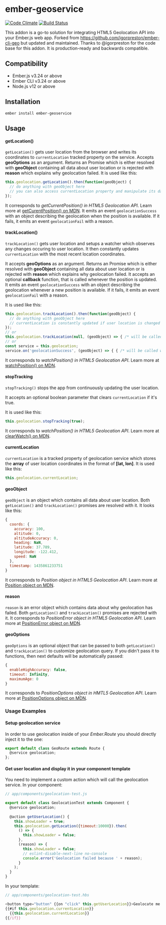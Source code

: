 # ember-geoservice
[![Code Climate](https://codeclimate.com/github/pabloascarza/ember-geoservice/badges/gpa.svg)](https://codeclimate.com/github/pabloascarza/ember-geoservice) [![Build Status](https://travis-ci.org/pabloascarza/ember-geoservice.svg)](https://travis-ci.org/pabloascarza/ember-geoservice)

This addon is a go-to solution for integrating HTML5 Geolocation API into your Ember.js web app. Forked from https://github.com/igorpreston/ember-cli-geo but updated and maintained. Thanks to @igorpreston for the code base for this addon.
It is production-ready and backwards compatible.


Compatibility
------------------------------------------------------------------------------

* Ember.js v3.24 or above
* Ember CLI v3.24 or above
* Node.js v12 or above


Installation
------------------------------------------------------------------------------

```
ember install ember-geoservice
```

## Usage
#### getLocation()
`getLocation()` gets user location from the browser and writes its coordinates to `currentLocation` tracked property on the service. Accepts __geoOptions__ as an argument. Returns an Promise which is either resolved with __geoObject__ containing all data about user location or is rejected with __reason__ which explains why geolocation failed.
It is used like this:
```js
this.geolocation.getLocation().then(function(geoObject) {
  // do anything with geoObject here
  // you can also access currentLocation property and manipulate its data however you like
});
```
It corresponds to _getCurrentPosition() in HTML5 Geolocation API_. Learn more at [getCurentPosition() on MDN](https://developer.mozilla.org/en-US/docs/Web/API/Geolocation/getCurrentPosition).
It emits an event `geolocationSuccess` with an object describing the geolocation when the position is available. If it fails, it emits an event `geolocationFail` with a reason.
#### trackLocation()
`trackLocation()` gets user location and setups a watcher which observes any changes occuring to user location. It then constantly updates `currentLocation` with the most recent location coordinates.

It accepts __geoOptions__ as an argument. Returns an Promise which is either resolved with __geoObject__ containing all data about user location or is rejected with __reason__ which explains why geolocation failed.
It accepts an optional __callback__ function, that is called whenever the position is updated.
It emits an event `geolocationSuccess` with an object describing the geolocation whenever a new position is available. If it fails, it emits an event `geolocationFail` with a reason.

It is used like this:
```js
this.geolocation.trackLocation().then(function(geoObject) {
  // do anything with geoObject here
  // currentLocation is constantly updated if user location is changed
});
// or
this.geolocation.trackLocation(null, (geoObject) => { /* will be called with new positiond */ })
// or
const service = this.geolocation;
service.on('geolocationSuccess', (geoObject) => { { /* will be called with new position */);
```
It corresponds to _watchPosition() in HTML5 Geolocation API_. Learn more at [watchPosition() on MDN](https://developer.mozilla.org/en-US/docs/Web/API/Geolocation/watchPosition).
#### stopTracking
`stopTracking()` stops the app from continuously updating the user location.

It accepts an optional boolean parameter that clears `currentLocation` if it's true.

It is used like this:
```js
this.geolocation.stopTracking(true);
```
It corresponds to _watchPosition() in HTML5 Geolocation API_. Learn more at [clearWatch() on MDN](https://developer.mozilla.org/en-US/docs/Web/API/Geolocation/clearWatch).
#### currentLocation
`currentLocation` is a tracked property of geolocation service which stores the __array__ of user location coordinates in the format of __[lat, lon]__.
It is used like this:
 ```js
this.geolocation.currentLocation;
```
#### geoObject
`geoObject` is an object which contains all data about user location. Both `getLocation()` and `trackLocation()` promises are resolved with it. It looks like this:
```js
{
  coords: {
    accuracy: 100,
    altitude: 0,
    altitudeAccuracy: 0,
    heading: NaN,
    latitude: 37.789,
    longitude: -122.412,
    speed: NaN
  },
  timestamp: 1435861233751
}
```
It corresponds to _Position object in HTML5 Geolocation API_. Learn more at [Position object on MDN](https://developer.mozilla.org/en-US/docs/Web/API/Position).
#### reason
`reason` is an error object which contains data about why geolocation has failed. Both `getLocation()` and `trackLocation()` promises are rejected with it.
It corresponds to _PositionError object in HTML5 Geolocation API_. Learn more at [PositionError object on MDN](https://developer.mozilla.org/en-US/docs/Web/API/PositionError).
#### geoOptions
`geoOptions` is an optional object that can be passed to both `getLocation()` and `trackLocation()` to customize geolocation query. If you didn't pass it to functions, then next defaults will be automatically passed:
```js
{
  enableHighAccuracy: false,
  timeout: Infinity,
  maximumAge: 0
}
```
It corresponds to _PositionOptions object in HMTL5 Geolocation API_. Learn more at [PositionOptions object on MDN](https://developer.mozilla.org/en-US/docs/Web/API/PositionOptions).
### Usage Examples

#### Setup geolocation service
In order to use geolocation inside of your _Ember.Route_ you should directly inject it to the one:
```js
export default class GeoRoute extends Route {
  @service geolocation;
};
```

#### Get user location and display it in your component template
You need to implement a custom action which will call the geolocation service.
In your component:
```js
// app/components/geolocation-test.js

export default class GeolocationTest extends Component {
  @service geolocation;
  
  @action getUserLocation() {
    this.showLoader = true;
    this.geolocation.getLocation({timeout:10000}).then(
      () => {
        this.showLoader = false;
      },
      (reason) => {
        this.showLoader = false;
        // eslint-disable-next-line no-console
        console.error('Geolocation failed because ' + reason);
      }
    );
  }
}

```

In your template:
```js
// app/components/geolocation-test.hbs

<button type="button" {{on "click" this.getUserLocation}}>Geolocate me!</button>
{{#if this.geolocation.currentLocation}}
  {{this.geolocation.currentLocation}}
{{/if}}
```
